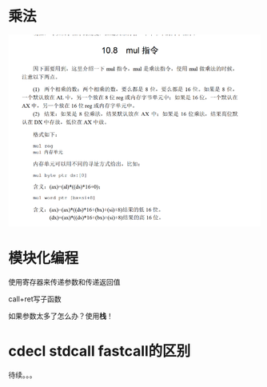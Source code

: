 # 乘法
![Alt text](image-24.png)

# 模块化编程
使用寄存器来传递参数和传递返回值

call+ret写子函数

如果参数太多了怎么办？使用**栈**！
# cdecl stdcall fastcall的区别
待续。。。